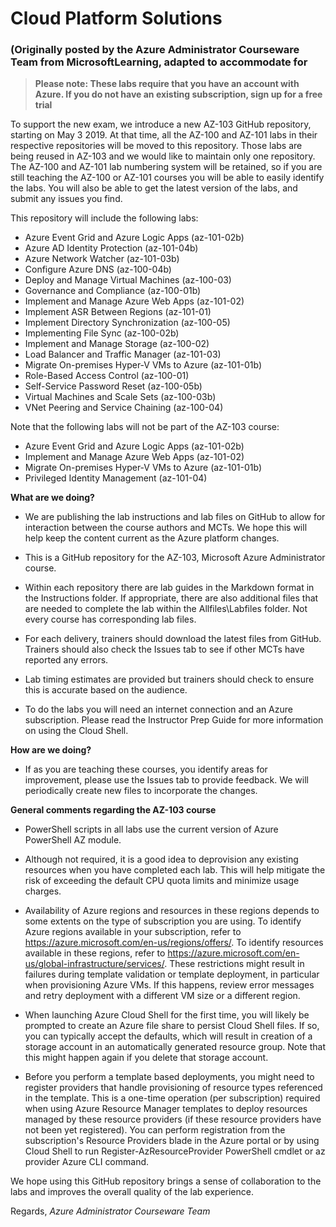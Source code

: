 # Cloud Platform Solutions 
### (Originally posted by the Azure Administrator Courseware Team from MicrosoftLearning, adapted to accommodate for 

> **Please note: These labs require that you have an account with Azure. If you do not have an existing subscription, sign up for a free trial**


To support the new exam, we introduce a new AZ-103 GitHub repository, starting on May 3 2019. At that time, all the AZ-100 and AZ-101 labs in their respective repositories will be moved to this repository. Those labs are being reused in AZ-103 and we would like to maintain only one repository. The AZ-100 and AZ-101 lab numbering system will be retained, so if you are still teaching the AZ-100 or AZ-101 courses you will be able to easily identify the labs. You will also be able to get the latest version of the labs, and submit any issues you find.

This repository will include the following labs:

-  Azure Event Grid and Azure Logic Apps (az-101-02b)
-  Azure AD Identity Protection (az-101-04b)
-  Azure Network Watcher (az-101-03b)
-  Configure Azure DNS (az-100-04b)
-  Deploy and Manage Virtual Machines (az-100-03)
-  Governance and Compliance (az-100-01b)
-  Implement and Manage Azure Web Apps (az-101-02)
-  Implement ASR Between Regions (az-101-01)
-  Implement Directory Synchronization (az-100-05)
-  Implementing File Sync (az-100-02b)
-  Implement and Manage Storage (az-100-02)
-  Load Balancer and Traffic Manager (az-101-03)
-  Migrate On-premises Hyper-V VMs to Azure (az-101-01b)
-  Role-Based Access Control (az-100-01)
-  Self-Service Password Reset (az-100-05b)
-  Virtual Machines and Scale Sets (az-100-03b)
-  VNet Peering and Service Chaining (az-100-04)

Note that the following labs will not be part of the AZ-103 course:

-  Azure Event Grid and Azure Logic Apps (az-101-02b)
-  Implement and Manage Azure Web Apps (az-101-02)
-  Migrate On-premises Hyper-V VMs to Azure (az-101-01b)
-  Privileged Identity Management (az-101-04)

**What are we doing?**

*	We are publishing the lab instructions and lab files on GitHub to allow for interaction between the course authors and MCTs. We hope this will help  keep the content current as the Azure platform changes.

*	This is a GitHub repository for the AZ-103, Microsoft Azure Administrator course.

*	Within each repository there are lab guides in the Markdown format in the Instructions folder. If appropriate, there are also additional files that are needed to complete the lab within the Allfiles\Labfiles folder. Not every course has corresponding lab files.

*	For each delivery, trainers should download the latest files from GitHub. Trainers should also check the Issues tab to see if other MCTs have reported any errors.

*	Lab timing estimates are provided but trainers should check to ensure this is accurate based on the audience.

*	To do the labs you will need an internet connection and an Azure subscription. Please read the Instructor Prep Guide for more information on using the Cloud Shell.

**How are we doing?**

*	If as you are teaching these courses, you identify areas for improvement, please use the Issues tab to provide feedback. We will periodically create new files to incorporate the changes.

**General comments regarding the AZ-103 course**

* PowerShell scripts in all labs use the current version of Azure PowerShell AZ module.

* Although not required, it is a good idea to deprovision any existing resources when you have completed each lab. This will help mitigate the risk of exceeding the default CPU quota limits and minimize usage charges.

* Availability of Azure regions and resources in these regions depends to some extents on the type of subscription you are using. To identify Azure regions available in your subscription, refer to https://azure.microsoft.com/en-us/regions/offers/. To identify resources available in these regions, refer to https://azure.microsoft.com/en-us/global-infrastructure/services/. These restrictions might result in failures during template validation or template deployment, in particular when provisioning Azure VMs. If this happens, review error messages and retry deployment with a different VM size or a different region.

* When launching Azure Cloud Shell for the first time, you will likely be prompted to create an Azure file share to persist Cloud Shell files. If so, you can typically accept the defaults, which will result in creation of a storage account in an automatically generated resource group. Note that this might happen again if you delete that storage account.

* Before you perform a template based deployments, you might need to register providers that handle provisioning of resource types referenced in the template. This is a one-time operation (per subscription) required when using Azure Resource Manager templates to deploy resources managed by these resource providers (if these resource providers have not been yet registered). You can perform registration from the subscription's Resource Providers blade in the Azure portal or by using Cloud Shell to run Register-AzResourceProvider PowerShell cmdlet or az provider Azure CLI command.

We hope using this GitHub repository brings a sense of collaboration to the labs and improves the overall quality of the lab experience.

Regards,
*Azure Administrator Courseware Team*
